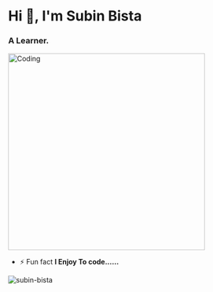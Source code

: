 <h1 align="left">Hi 👋, I'm Subin Bista</h1>
<h3 align="left">A Learner.</h3>
<img align="center" alt="Coding" width="400" src="https://cdn.dribbble.com/users/1162077/screenshots/5403918/focus-animation.gif"/>

- ⚡ Fun fact **I Enjoy To code......**

<p align="left"> <img src="https://komarev.com/ghpvc/?username=Subin0760916&label=Profile%20views&color=0e75b6&style=flat" alt="subin-bista" /> </p>
